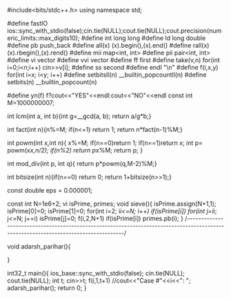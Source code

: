 #include<bits/stdc++.h>
using namespace std;

#define fastIO ios::sync_with_stdio(false);cin.tie(NULL);cout.tie(NULL);cout.precision(numeric_limits<double>::max_digits10);
#define int long long
#define ld long double
#define pb push_back
#define all(x) (x).begin(),(x).end()
#define rall(x) (x).rbegin(),(x).rend()
#define mii map<int, int>
#define pii pair<int, int>
#define vi vector<int>
#define vvi vector<vi>
#define ff first
#define take(v,n) for(int i=0;i<n;i++) cin>>v[i];
#define ss second
#define endl "\n"
#define f(i,x,y) for(int i=x; i<y; i++)
#define setbitsll(n)  __builtin_popcountll(n)
#define setbits(n)  __builtin_popcount(n)

#define yn(f) f?cout<<"YES"<<endl:cout<<"NO"<<endl
const int M=1000000007;

int lcm(int a, int b){int g=__gcd(a, b); return a/g*b;}

int fact(int n){n%=M; if(n<=1) return 1; return n*fact(n-1)%M;}

int powm(int x,int n){
    x%=M;
    if(n==0)return 1; if(n==1)return x;
    int p= powm(x*x,n/2);
    if(n%2) return p*x%M; return p;
}

int mod_div(int p, int q){ return p*powm(q,M-2)%M;}

int bitsize(int n){if(n==0) return 0; return 1+bitsize(n>>1);}

const double eps = 0.000001;

const int N=1e6+2;
vi isPrime, primes;
void sieve(){
    isPrime.assign(N+1,1);
    isPrime[0]=0; isPrime[1]=0;
    for(int i=2; i*i<=N; i++) if(isPrime[i]) for(int j=i*i; j<=N; j+=i) isPrime[j]=0;
    f(i,2,N+1) if(isPrime[i]) primes.pb(i);
}
/*-------------------------------------------------------------------------------------------------------------------------------------*/

void adarsh_parihar(){
    

}

int32_t main(){
    ios_base::sync_with_stdio(false);
    cin.tie(NULL);
    cout.tie(NULL);
    int t;
    cin>>t;
    f(i,1,t+1)
//cout<<"Case #"<<i<<": ";
         adarsh_parihar();
    return 0;
}
